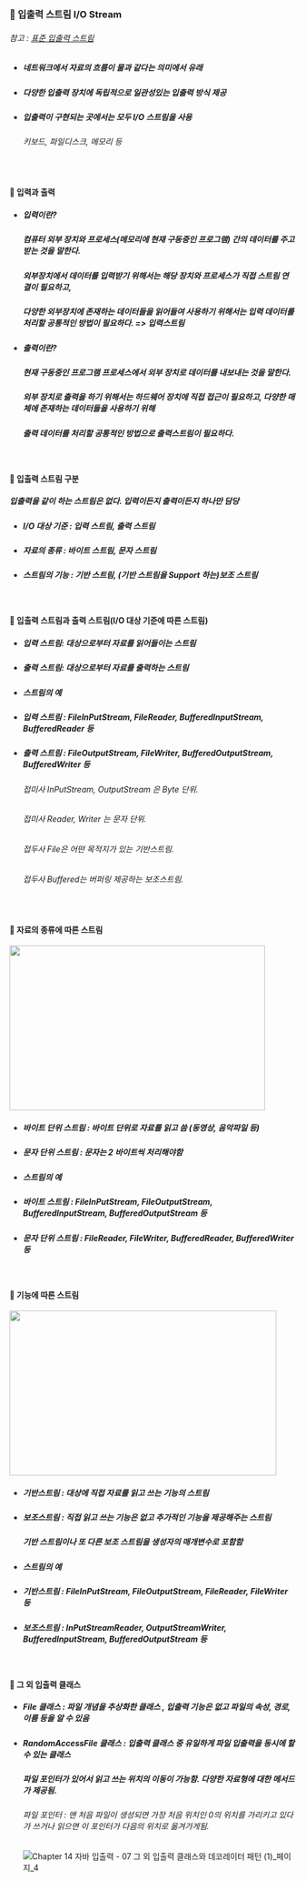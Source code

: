 ### :pushpin: 입출력 스트림 I/O Stream
###### 참고 : [표준 입출력 스트림](https://github.com/6161990/TIL/blob/main/Java/Standard%20InputOutput%20Stream.md)
* ##### 네트워크에서 자료의 흐름이 물과 같다는 의미에서 유래
* ##### 다양한 입출력 장치에 독립적으로 일관성있는 입출력 방식 제공
* ##### 입출력이 구현되는 곳에서는 모두 I/O 스트림을 사용
  ###### 키보드, 파일디스크, 메모리 등

<br>

#### :round_pushpin: 입력과 출력
* ##### 입력이란?
  ##### 컴퓨터 외부 장치와 프로세스(메모리에 현재 구동중인 프로그램) 간의 데이터를 주고 받는 것을 말한다.  
  ##### 외부장치에서 데이터를 입력받기 위해서는 해당 장치와 프로세스가 직접 스트림 연결이 필요하고,  
  ##### 다양한 외부장치에 존재하는 데이터들을 읽어들여 사용하기 위해서는 입력 데이터를 처리할 공통적인 방법이 필요하다. => 입력스트림
* ##### 출력이란?
  ##### 현재 구동중인 프로그램 프로세스에서 외부 장치로 데이터를 내보내는 것을 말한다. 
  ##### 외부 장치로 출력을 하기 위해서는 하드웨어 장치에 직접 접근이 필요하고, 다양한 매체에 존재하는 데이터들을 사용하기 위해  
  ##### 출력 데이터를 처리할 공통적인 방법으로 출력스트림이 필요하다. 

<br>

#### :round_pushpin: 입출력 스트림 구분
##### 입출력을 같이 하는 스트림은 없다. 입력이든지 출력이든지 하나만 담당
* ##### I/O 대상 기준 : 입력 스트림, 출력 스트림
* ##### 자료의 종류 : 바이트 스트림, 문자 스트림
* ##### 스트림의 기능 : 기반 스트림, (기반 스트림을 Support 하는)보조 스트림

<br>

#### :round_pushpin: 입출력 스트림과 출력 스트림(I/O 대상 기준에 따른 스트림)
* ##### 입력 스트림: 대상으로부터 자료를 읽어들이는 스트림
* ##### 출력 스트림: 대상으로부터 자료를 출력하는 스트림
* ##### 스트림의 예 
* ##### 입력 스트림 : FileInPutStream, FileReader, BufferedInputStream, BufferedReader 등
* ##### 출력 스트림 : FileOutputStream, FileWriter, BufferedOutputStream, BufferedWriter 등
   ###### 접미사 InPutStream, OutputStream 은 Byte 단위.
   ###### 접미사 Reader, Writer 는 문자 단위. 
   ###### 접두사 File은 어떤 목적지가 있는 기반스트림.
   ###### 접두사 Buffered는 버퍼링 제공하는 보조스트림.

<br>

#### :round_pushpin: 자료의 종류에 따른 스트림

<img src="https://user-images.githubusercontent.com/74708028/110724468-2e92b980-8259-11eb-914b-72fa2671cd5b.jpg" width="450" height="290"/>

* ##### 바이트 단위 스트림 : 바이트 단위로 자료를 읽고 씀 (동영상, 음악파일 등)
* ##### 문자 단위 스트림 : 문자는 2 바이트씩 처리해야함
* ##### 스트림의 예 
* ##### 바이트 스트림 : FileInPutStream, FileOutputStream, BufferedInputStream, BufferedOutputStream 등
* ##### 문자 단위 스트림 : FileReader, FileWriter, BufferedReader, BufferedWriter 등

<br>

#### :round_pushpin: 기능에 따른 스트림

<img src="https://user-images.githubusercontent.com/74708028/110588681-b5dc2080-81b8-11eb-84cc-0ef99ca58181.jpg" width="470" height="290"/>


* ##### 기반스트림 : 대상에 직접 자료를 읽고 쓰는 기능의 스트림
* ##### 보조스트림 : 직접 읽고 쓰는 기능은 없고 추가적인 기능을 제공해주는 스트림
  #####             기반 스트림이나 또 다른 보조 스트림을 생성자의 매개변수로 포함함
* ##### 스트림의 예 
* ##### 기반스트림 : FileInPutStream, FileOutputStream, FileReader, FileWriter 등
* ##### 보조스트림 : InPutStreamReader, OutputStreamWriter, BufferedInputStream, BufferedOutputStream 등

<br>

#### :round_pushpin: 그 외 입출력 클래스
* ##### File 클래스 : 파일 개념을 추상화한 클래스 , 입출력 기능은 없고 파일의 속성, 경로, 이름 등을 알 수 있음
* ##### RandomAccessFile 클래스 : 입출력 클래스 중 유일하게 파일 입출력을 동시에 할 수 있는 클래스
  #####                           파일 포인터가 있어서 읽고 쓰는 위치의 이동이 가능함. 다양한 자료형에 대한 메서드가 제공됨. 
  ###### 파일 포인터 : 맨 처음 파일이 생성되면 가장 처음 위치인 0의 위치를 가리키고 있다가 쓰거나 읽으면 이 포인터가 다음의 위치로 옮겨가게됨.
  
  ![Chapter 14 자바 입출력 - 07 그 외 입출력 클래스와 데코레이터 패턴 (1)_페이지_4](https://user-images.githubusercontent.com/74708028/110743331-3bc0a000-827b-11eb-960d-453997cb8a25.png)
